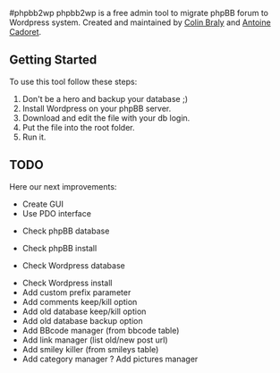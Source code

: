 #phpbb2wp
phpbb2wp is a free admin tool to migrate phpBB forum to Wordpress system. Created and maintained by [Colin Braly](http://twitter.com/4wk_) and [Antoine Cadoret](http://twitter.com/jacknumber).

## Getting Started
To use this tool follow these steps:

1. Don't be a hero and backup your database ;)
2. Install Wordpress on your phpBB server.
3. Download and edit the file with your db login.
4. Put the file into the root folder.
5. Run it.

## TODO
Here our next improvements:

- Create GUI
- Use PDO interface
+ Check phpBB database
- Check phpBB install
+ Check Wordpress database
- Check Wordpress install
- Add custom prefix parameter
- Add comments keep/kill option
- Add old database keep/kill option
- Add old database backup option
- Add BBcode manager (from bbcode table)
- Add link manager (list old/new post url)
- Add smiley killer (from smileys table)
- Add category manager
? Add pictures manager